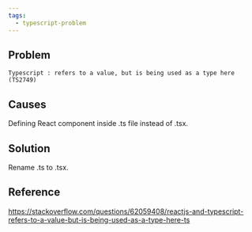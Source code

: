 ```yaml
---
tags:
  - typescript-problem
---
```

## Problem

`Typescript : refers to a value, but is being used as a type here (TS2749)`

## Causes

Defining React component inside .ts file instead of .tsx.

## Solution

Rename .ts to .tsx.

## Reference

https://stackoverflow.com/questions/62059408/reactjs-and-typescript-refers-to-a-value-but-is-being-used-as-a-type-here-ts
